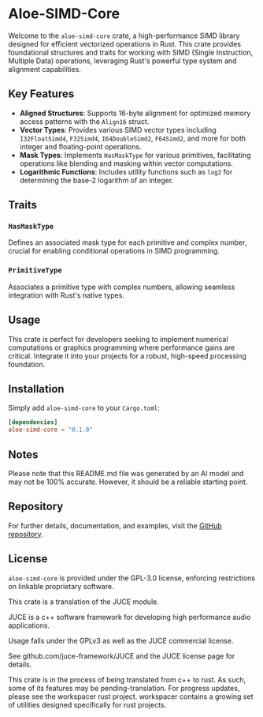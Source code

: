 # Aloe-SIMD-Core

Welcome to the `aloe-simd-core` crate, a high-performance SIMD library designed for efficient vectorized operations in Rust. This crate provides foundational structures and traits for working with SIMD (Single Instruction, Multiple Data) operations, leveraging Rust's powerful type system and alignment capabilities.

## Key Features

- **Aligned Structures**: Supports 16-byte alignment for optimized memory access patterns with the `Align16` struct.
- **Vector Types**: Provides various SIMD vector types including `I32FloatSimd4`, `F32Simd4`, `I64DoubleSimd2`, `F64Simd2`, and more for both integer and floating-point operations.
- **Mask Types**: Implements `HasMaskType` for various primitives, facilitating operations like blending and masking within vector computations.
- **Logarithmic Functions**: Includes utility functions such as `log2` for determining the base-2 logarithm of an integer.

## Traits

### `HasMaskType`
Defines an associated mask type for each primitive and complex number, crucial for enabling conditional operations in SIMD programming.

### `PrimitiveType`
Associates a primitive type with complex numbers, allowing seamless integration with Rust's native types.

## Usage

This crate is perfect for developers seeking to implement numerical computations or graphics programming where performance gains are critical. Integrate it into your projects for a robust, high-speed processing foundation.

## Installation

Simply add `aloe-simd-core` to your `Cargo.toml`:

```toml
[dependencies]
aloe-simd-core = "0.1.0"
```

## Notes

Please note that this README.md file was generated by an AI model and may not be 100% accurate. However, it should be a reliable starting point.

## Repository

For further details, documentation, and examples, visit the [GitHub repository](https://github.com/klebs6/aloe-rs).

## License

`aloe-simd-core` is provided under the GPL-3.0 license, enforcing restrictions on linkable proprietary software.


This crate is a translation of the JUCE module.

JUCE is a c++ software framework for developing high performance audio applications.

Usage falls under the GPLv3 as well as the JUCE commercial license.

See github.com/juce-framework/JUCE and the JUCE license page for details.

This crate is in the process of being translated from c++ to rust. As such, some of its features may be pending-translation. For progress updates, please see the workspacer rust project. workspacer contains a growing set of utilities designed specifically for rust projects.
